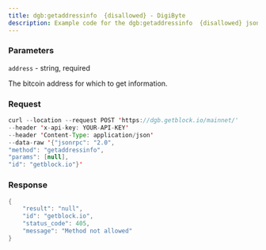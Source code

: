 ```yaml
---
title: dgb:getaddressinfo  {disallowed} - DigiByte
description: Example code for the dgb:getaddressinfo  {disallowed} json-rpc method. Сomplete guide on how to use dgb:getaddressinfo  {disallowed} json-rpc in GetBlock.io Web3 documentation.
---
```


### Parameters


`address` - string, required

The bitcoin address for which to get information.

### Request

``` java
curl --location --request POST 'https://dgb.getblock.io/mainnet/' 
--header 'x-api-key: YOUR-API-KEY' 
--header 'Content-Type: application/json' 
--data-raw '{"jsonrpc": "2.0",
"method": "getaddressinfo",
"params": [null],
"id": "getblock.io"}'
```

###  Response

``` java
{
    "result": "null",
    "id": "getblock.io",
    "status_code": 405,
    "message": "Method not allowed"
}
```

